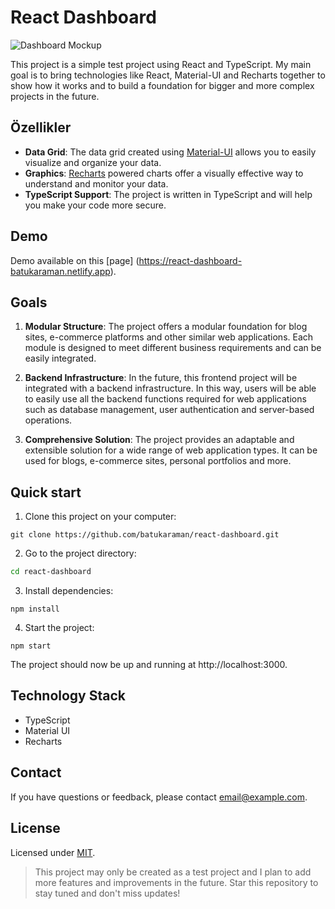 
# React Dashboard

![Dashboard Mockup](https://gcdnb.pbrd.co/images/hWFN0SFxBBH1.png)

This project is a simple test project using React and TypeScript. My main goal is to bring technologies like React, Material-UI and Recharts together to show how it works and to build a foundation for bigger and more complex projects in the future.

## Özellikler

- **Data Grid**: The data grid created using [Material-UI](https://material-ui.com/) allows you to easily visualize and organize your data.
- **Graphics**: [Recharts](http://recharts.org/) powered charts offer a visually effective way to understand and monitor your data.
- **TypeScript Support**: The project is written in TypeScript and will help you make your code more secure.

## Demo

Demo available on this [page] (https://react-dashboard-batukaraman.netlify.app).

## Goals

1. **Modular Structure**: The project offers a modular foundation for blog sites, e-commerce platforms and other similar web applications. Each module is designed to meet different business requirements and can be easily integrated.

2. **Backend Infrastructure**: In the future, this frontend project will be integrated with a backend infrastructure. In this way, users will be able to easily use all the backend functions required for web applications such as database management, user authentication and server-based operations.

3. **Comprehensive Solution**: The project provides an adaptable and extensible solution for a wide range of web application types. It can be used for blogs, e-commerce sites, personal portfolios and more.

## Quick start

1. Clone this project on your computer:
```
git clone https://github.com/batukaraman/react-dashboard.git
```

2. Go to the project directory:
```bash
cd react-dashboard
```

3. Install dependencies:
```
npm install
```

4. Start the project:
```
npm start
```

The project should now be up and running at http://localhost:3000.

## Technology Stack
- TypeScript
- Material UI
- Recharts

## Contact

If you have questions or feedback, please contact [email@example.com](mailto:batuhankaraman0@hotmail.com).

## License

Licensed under [MIT](LICENSE).


> This project may only be created as a test project and I plan to add more features and improvements in the future. Star this repository to stay tuned and don't miss updates!
